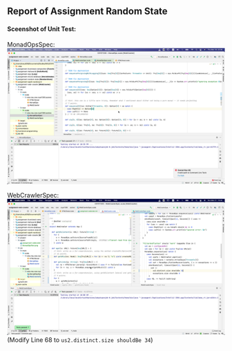 ## Report of Assignment Random State

#### Sceenshot of Unit Test:
MonadOpsSpec:
![](MonadOpsTest.png)

WebCrawlerSpec:
![](WebCrawlerSpec.png)
(Modify Line 68 to `us2.distinct.size shouldBe 34`)